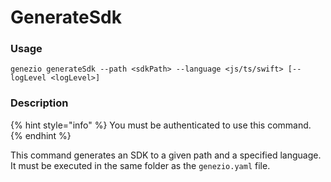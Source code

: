 # GenerateSdk

### Usage

`genezio generateSdk --path <sdkPath> --language <js/ts/swift> [--logLevel <logLevel>]`

### Description

{% hint style="info" %}
You must be authenticated to use this command.
{% endhint %}

This command generates an SDK to a given path and a specified language. It must be executed in the same folder as the `genezio.yaml` file.
